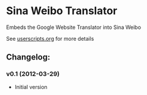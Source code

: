 # Sina Weibo Translator #

Embeds the Google Website Translator into Sina Weibo

See [userscripts.org](http://userscripts.org/scripts/show/129544) for more details

## Changelog: ##

### v0.1 (2012-03-29) ###

- Initial version

